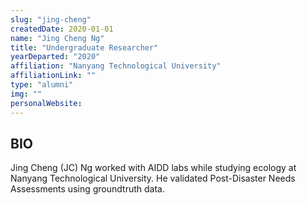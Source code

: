 ```yaml
---
slug: "jing-cheng"
createdDate: 2020-01-01
name: "Jing Cheng Ng"
title: "Undergraduate Researcher"
yearDeparted: "2020"
affiliation: "Nanyang Technological University"
affiliationLink: ""
type: "alumni"
img: ""
personalWebsite: 
---
```


## BIO 
Jing Cheng (JC) Ng worked with AIDD labs while studying ecology at Nanyang Technological University. He validated Post-Disaster Needs Assessments using groundtruth data.